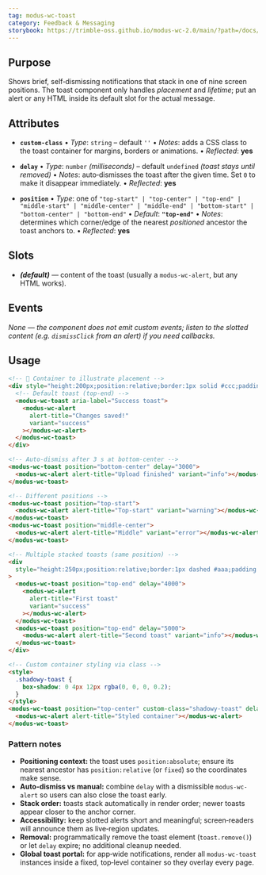 ```yaml
---
tag: modus-wc-toast
category: Feedback & Messaging
storybook: https://trimble-oss.github.io/modus-wc-2.0/main/?path=/docs/components-toast--docs
---
```


## Purpose

Shows brief, self‑dismissing notifications that stack in one of nine screen positions. The toast component only handles _placement_ and _lifetime_; put an alert or any HTML inside its default slot for the actual message.

## Attributes

- **`custom-class`**
  • _Type_: `string` – default `''`
  • _Notes_: adds a CSS class to the toast container for margins, borders or animations.
  • _Reflected_: **yes**

- **`delay`**
  • _Type_: `number` _(milliseconds)_ – default `undefined` _(toast stays until removed)_
  • _Notes_: auto‑dismisses the toast after the given time. Set `0` to make it disappear immediately.
  • _Reflected_: **yes**

- **`position`**
  • _Type_: one of
  `"top-start" | "top-center" | "top-end" |
 "middle-start" | "middle-center" | "middle-end" |
 "bottom-start" | "bottom-center" | "bottom-end"`
  • _Default_: **`"top-end"`**
  • _Notes_: determines which corner/edge of the nearest _positioned_ ancestor the toast anchors to.
  • _Reflected_: **yes**

## Slots

- **_(default)_** — content of the toast (usually a `modus-wc-alert`, but any HTML works).

## Events

_None — the component does not emit custom events; listen to the slotted content (e.g. `dismissClick` from an alert) if you need callbacks._

## Usage

```html
<!-- 🔹 Container to illustrate placement -->
<div style="height:200px;position:relative;border:1px solid #ccc;padding:1rem;">
  <!-- Default toast (top‑end) -->
  <modus-wc-toast aria-label="Success toast">
    <modus-wc-alert
      alert-title="Changes saved!"
      variant="success"
    ></modus-wc-alert>
  </modus-wc-toast>
</div>

<!-- Auto‑dismiss after 3 s at bottom‑center -->
<modus-wc-toast position="bottom-center" delay="3000">
  <modus-wc-alert alert-title="Upload finished" variant="info"></modus-wc-alert>
</modus-wc-toast>

<!-- Different positions -->
<modus-wc-toast position="top-start">
  <modus-wc-alert alert-title="Top‑start" variant="warning"></modus-wc-alert>
</modus-wc-toast>
<modus-wc-toast position="middle-center">
  <modus-wc-alert alert-title="Middle" variant="error"></modus-wc-alert>
</modus-wc-toast>

<!-- Multiple stacked toasts (same position) -->
<div
  style="height:250px;position:relative;border:1px dashed #aaa;padding:1rem;"
>
  <modus-wc-toast position="top-end" delay="4000">
    <modus-wc-alert
      alert-title="First toast"
      variant="success"
    ></modus-wc-alert>
  </modus-wc-toast>
  <modus-wc-toast position="top-end" delay="5000">
    <modus-wc-alert alert-title="Second toast" variant="info"></modus-wc-alert>
  </modus-wc-toast>
</div>

<!-- Custom container styling via class -->
<style>
  .shadowy-toast {
    box-shadow: 0 4px 12px rgba(0, 0, 0, 0.2);
  }
</style>
<modus-wc-toast position="top-center" custom-class="shadowy-toast" delay="6000">
  <modus-wc-alert alert-title="Styled container"></modus-wc-alert>
</modus-wc-toast>
```

### Pattern notes

- **Positioning context:** the toast uses `position:absolute`; ensure its nearest ancestor has `position:relative` (or `fixed`) so the coordinates make sense.
- **Auto‑dismiss vs manual:** combine `delay` with a dismissible `modus-wc-alert` so users can also close the toast early.
- **Stack order:** toasts stack automatically in render order; newer toasts appear closer to the anchor corner.
- **Accessibility:** keep slotted alerts short and meaningful; screen‑readers will announce them as live‑region updates.
- **Removal:** programmatically remove the toast element (`toast.remove()`) or let `delay` expire; no additional cleanup needed.
- **Global toast portal:** for app‑wide notifications, render all `modus-wc-toast` instances inside a fixed, top‑level container so they overlay every page.
